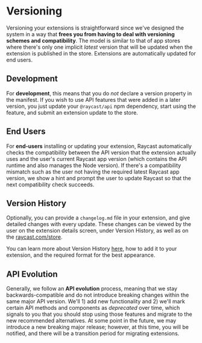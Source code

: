 <!-----------------------------------
 ⚠️⚠️⚠️
 DO NOT UPDATE THIS FILE.
 THIS MARKDOWN FILE HAS BEEN GENERATED FROM https://github.com/raycast/extensions/blob/main/docs/information/versioning.md.
 PLEASE UPDATE THAT ONE INSTEAD.
 ⚠️⚠️⚠️
------------------------------------>
# Versioning

Versioning your extensions is straightforward since we've designed the system in a way that **frees you from having to deal with versioning schemes and compatibility**. The model is similar to that of app stores where there's only one implicit _latest_ version that will be updated when the extension is published in the store. Extensions are automatically updated for end users.

## Development

For **development**, this means that you do _not_ declare a version property in the manifest. If you wish to use API features that were added in a later version, you just update your `@raycast/api` npm dependency, start using the feature, and submit an extension update to the store.

## End Users

For **end-users** installing or updating your extension, Raycast automatically checks the compatibility between the API version that the extension actually uses and the user's current Raycast app version (which contains the API runtime and also manages the Node version). If there's a compatibility mismatch such as the user not having the required latest Raycast app version, we show a hint and prompt the user to update Raycast so that the next compatibility check succeeds.

## Version History

Optionally, you can provide a `changelog.md` file in your extension, and give detailed changes with every update. These changes can be viewed by the user on the extension details screen, under Version History, as well as on the [raycast.com/store](https://raycast.com/store).

You can learn more about Version History [here](../basics/prepare-an-extension-for-store.md#version-history), how to add it to your extension, and the required format for the best appearance.

## API Evolution

Generally, we follow an **API evolution** process, meaning that we stay backwards-compatible and do not introduce breaking changes within the same major API version. We'll 1) add new functionality and 2) we'll mark certain API methods and components as _deprecated_ over time, which signals to you that you should stop using those features and migrate to the new recommended alternatives. At some point in the future, we may introduce a new breaking major release; however, at this time, you will be notified, and there will be a transition period for migrating extensions.
